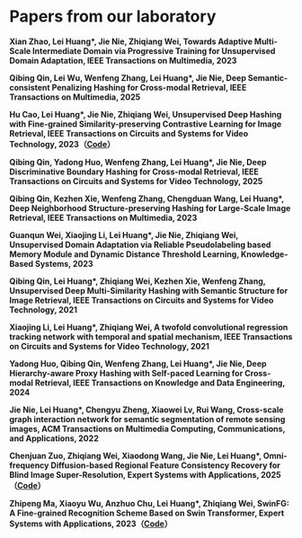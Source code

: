 # Papers from our laboratory

**Xian Zhao, Lei Huang\*, Jie Nie, Zhiqiang Wei, Towards Adaptive Multi-Scale Intermediate Domain via Progressive Training for Unsupervised Domain Adaptation, IEEE Transactions on Multimedia, 2023**

**Qibing Qin, Lei Wu, Wenfeng Zhang, Lei Huang\*, Jie Nie, Deep Semantic-consistent Penalizing Hashing for Cross-modal Retrieval, IEEE Transactions on Multimedia, 2025**

**Hu Cao, Lei Huang\*, Jie Nie, Zhiqiang Wei, Unsupervised Deep Hashing with Fine-grained Similarity-preserving Contrastive Learning for Image Retrieval,  IEEE Transactions on Circuits and Systems for Video Technology, 2023（[Code](https://github.com/huanglab-research/FSCH)）**

**Qibing Qin, Yadong Huo, Wenfeng Zhang, Lei Huang\*, Jie Nie, Deep Discriminative Boundary Hashing for Cross-modal Retrieval, IEEE Transactions on Circuits and Systems for Video Technology, 2025**

**Qibing Qin, Kezhen Xie, Wenfeng Zhang, Chengduan Wang, Lei Huang\*, Deep Neighborhood Structure-preserving Hashing for Large-Scale Image Retrieval,  IEEE Transactions on Multimedia, 2023**

**Guanqun Wei, Xiaojing Li, Lei Huang\*, Jie Nie, Zhiqiang Wei, Unsupervised Domain Adaptation via Reliable Pseudolabeling based Memory Module and Dynamic Distance Threshold Learning, Knowledge-Based Systems, 2023**

**Qibing Qin, Lei Huang\*, Zhiqiang Wei, Kezhen Xie, Wenfeng Zhang, Unsupervised Deep Multi-Similarity Hashing with Semantic Structure for Image Retrieval, IEEE Transactions on Circuits and Systems for Video Technology, 2021**

**Xiaojing Li, Lei Huang\*, Zhiqiang Wei, A twofold convolutional regression tracking network with temporal and spatial mechanism,  IEEE Transactions on Circuits and Systems for Video Technology, 2021**

**Yadong Huo, Qibing Qin, Wenfeng Zhang, Lei Huang\*, Jie Nie, Deep Hierarchy-aware Proxy Hashing with Self-paced Learning for Cross-modal Retrieval, IEEE Transactions on Knowledge and Data Engineering, 2024**

**Jie Nie, Lei Huang\*, Chengyu Zheng, Xiaowei Lv, Rui Wang, Cross-scale graph interaction network for semantic segmentation of remote sensing images, ACM Transactions on Multimedia Computing, Communications, and Applications, 2022**

**Chenjuan Zuo, Zhiqiang Wei, Xiaodong Wang, Jie Nie, Lei Huang\*, Omni-frequency Diffusion-based Regional Feature Consistency Recovery for Blind Image Super-Resolution, Expert Systems with Applications, 2025（[Code](https://github.com/huanglab-research/DiffRCR)）**

**Zhipeng Ma, Xiaoyu Wu, Anzhuo Chu, Lei Huang\*, Zhiqiang Wei, SwinFG: A Fine-grained Recognition Scheme Based on Swin Transformer, Expert Systems with Applications, 2023（[Code](https://github.com/huanglab-research/SwinFG)）**

<!--
**huanglab-research/huanglab-research** is a ✨ _special_ ✨ repository because its `README.md` (this file) appears on your GitHub profile.

Here are some ideas to get you started:

- 🔭 I’m currently working on ...
- 🌱 I’m currently learning ...
- 👯 I’m looking to collaborate on ...
- 🤔 I’m looking for help with ...
- 💬 Ask me about ...
- 📫 How to reach me: ...
- 😄 Pronouns: ...
- ⚡ Fun fact: ...
-->

